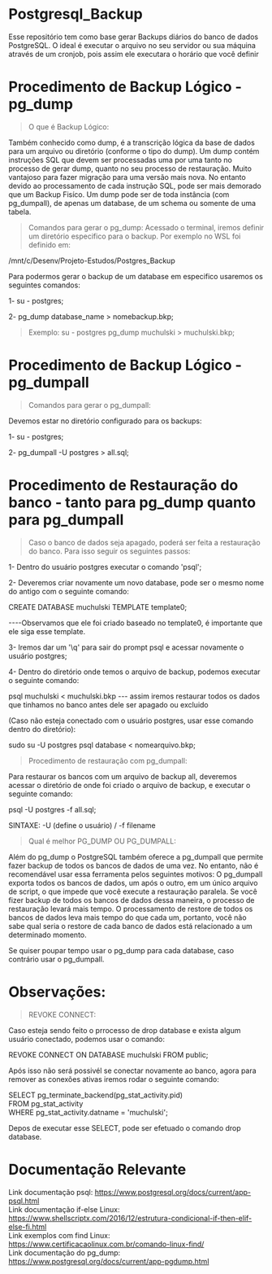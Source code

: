 # Postgresql_Backup
Esse repositório tem como base gerar Backups diários do banco de dados PostgreSQL. O ideal é executar o arquivo no seu servidor ou sua máquina através de um cronjob, pois assim ele executara o horário que você definir

# Procedimento de Backup Lógico - pg_dump

> O que é Backup Lógico:

Também conhecido como dump, é a transcrição lógica da base de dados para um arquivo ou diretório (conforme o tipo do dump).
Um dump contém instruções SQL que devem ser processadas uma por uma tanto no processo de gerar dump, quanto no seu processo de restauração. Muito vantajoso para fazer migração para uma versão mais nova. No entanto devido ao processamento de cada instrução SQL, pode ser mais demorado que um Backup Fisíco.
Um dump pode ser de toda instância (com pg_dumpall), de apenas um database, de um schema ou somente de uma tabela.

> Comandos para gerar o pg_dump:
Acessado o terminal, iremos definir um diretório especifico para o backup. Por exemplo no WSL foi definido em:

/mnt/c/Desenv/Projeto-Estudos/Postgres_Backup

Para podermos gerar o backup de um database em especifico usaremos os seguintes comandos:

1- su - postgres;

2- pg_dump database_name > nomebackup.bkp;

> Exemplo:
su - postgres pg_dump muchulski > muchulski.bkp;

# Procedimento de Backup Lógico - pg_dumpall

> Comandos para gerar o pg_dumpall:

Devemos estar no diretório configurado para os backups:

1- su - postgres;

2- pg_dumpall -U postgres > all.sql;

# Procedimento de Restauração do banco - tanto para pg_dump quanto para pg_dumpall

> Caso o banco de dados seja apagado, poderá ser feita a restauração do banco. Para isso seguir os seguintes passos: 

1- Dentro do usuário postgres executar o comando 'psql';

2- Deveremos criar novamente um novo database, pode ser o mesmo nome do antigo com o seguinte comando: 

CREATE DATABASE muchulski TEMPLATE template0;

----Observamos que ele foi criado baseado no template0, é importante que ele siga esse template.

3- Iremos dar um '\q' para sair do prompt psql e acessar novamente o usuário postgres;

4- Dentro do diretório onde temos o arquivo de backup, podemos executar o seguinte comando:

psql muchulski < muchulski.bkp  --- assim iremos restaurar todos os dados que tinhamos no banco antes dele ser apagado ou excluido

(Caso não esteja conectado com o usuário postgres, usar esse comando dentro do diretório):

sudo su -U postgres psql database < nomearquivo.bkp;

> Procedimento de restauração com pg_dumpall:

Para restaurar os bancos com um arquivo de backup all, deveremos acessar o diretório de onde foi criado o arquivo de backup, e executar o seguinte comando:

psql -U postgres -f all.sql;

SINTAXE: -U (define o usuário) / -f filename

> Qual é melhor PG_DUMP OU PG_DUMPALL:

Além do pg_dump o PostgreSQL também oferece a pg_dumpall que permite fazer backup de todos os bancos de dados de uma vez. No entanto, não é recomendável usar essa ferramenta pelos seguintes motivos:
O pg_dumpall exporta todos os bancos de dados, um após o outro, em um único arquivo de script, o que impede que você execute a restauração paralela. Se você fizer backup de todos os bancos de dados dessa maneira, o processo de restauração levará mais tempo.
O processamento de restore de todos os bancos de dados leva mais tempo do que cada um, portanto, você não sabe qual seria o restore de cada banco de dados está relacionado a um determinado momento.

Se quiser poupar tempo usar o pg_dump para cada database, caso contrário usar o pg_dumpall.

# Observações:

> REVOKE CONNECT:

Caso esteja sendo feito o prrocesso de drop database e exista algum usuário conectado, podemos usar o comando:

REVOKE CONNECT ON DATABASE muchulski FROM public;

Após isso não será possivél se conectar novamente ao banco, agora para remover as conexões ativas iremos rodar o seguinte comando:

SELECT pg_terminate_backend(pg_stat_activity.pid) <br>
FROM pg_stat_activity <br>
WHERE pg_stat_activity.datname = 'muchulski'; <br>

Depos de executar esse SELECT, pode ser efetuado o comando drop database.

# Documentação Relevante

Link documentação psql: https://www.postgresql.org/docs/current/app-psql.html <br>
Link documentação if-else Linux: https://www.shellscriptx.com/2016/12/estrutura-condicional-if-then-elif-else-fi.html <br>
Link exemplos com find Linux: https://www.certificacaolinux.com.br/comando-linux-find/ <br>
Link documentação do pg_dump: https://www.postgresql.org/docs/current/app-pgdump.html
